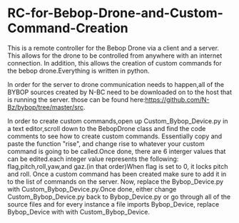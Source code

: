 # RC-for-Bebop-Drone-and-Custom-Command-Creation
This is a remote controller for the Bebop Drone via a client and a server. This allows for the drone to be controlled from anywhere with an internet connection. In addition, this  allows the creation of custom commands for the bebop drone.Everything is written in python.

In order for the server to drone communication needs to happen,all of the BYBOP sources created by N-BC need to be downloaded on to the host that is running the server. those can be found here:https://github.com/N-Bz/bybop/tree/master/src. 

In order to create custom commands,open up Custom_Bybop_Device.py in a text editor,scroll down to the BebopDrone class and find the code comments to see how to create custom commands. Essentially copy and paste the function "rise", and change rise to whatever your custom command is going to be called.Once done, there are 6 interger values that can be edited.each integer value represents the following: flag,pitch,roll,yaw,and gaz.(in that order)When flag is set to 0, it locks pitch and roll. Once a custom command has been created make sure to add it in to the list of commands on the server.
Now, replace the Bybop_Device.py with Custom_Bybop_Device.py.Once done, either change Custom_Bybop_Device.py back to Bybop_Device.py or go through all of the source files and for every instance a file imports Bybop_Device, replace Bybop_Device with with Custom_Bybop_Device.
